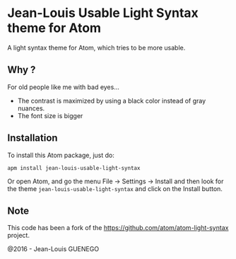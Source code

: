 # Jean-Louis Usable Light Syntax theme for Atom

A light syntax theme for Atom, which tries to be more usable.

## Why ?
For old people like me with bad eyes...

- The contrast is maximized by using a black color instead of gray nuances.
- The font size is bigger

## Installation

To install this Atom package, just do:
```
apm install jean-louis-usable-light-syntax
```

Or open Atom, and go the menu File -> Settings -> Install and then
look for the theme `jean-louis-usable-light-syntax` and click on the Install
button.

## Note

This code has been a fork of the https://github.com/atom/atom-light-syntax project.

@2016 - Jean-Louis GUENEGO
